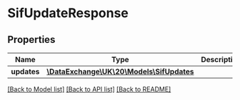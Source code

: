 # SifUpdateResponse

## Properties
Name | Type | Description | Notes
------------ | ------------- | ------------- | -------------
**updates** | [**\DataExchange\UK\20\Models\SifUpdates**](SifUpdates.md) |  | [optional] 

[[Back to Model list]](../README.md#documentation-for-models) [[Back to API list]](../README.md#documentation-for-api-endpoints) [[Back to README]](../README.md)


